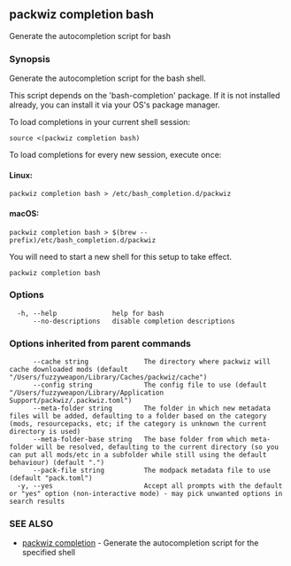 ## packwiz completion bash

Generate the autocompletion script for bash

### Synopsis

Generate the autocompletion script for the bash shell.

This script depends on the 'bash-completion' package.
If it is not installed already, you can install it via your OS's package manager.

To load completions in your current shell session:

	source <(packwiz completion bash)

To load completions for every new session, execute once:

#### Linux:

	packwiz completion bash > /etc/bash_completion.d/packwiz

#### macOS:

	packwiz completion bash > $(brew --prefix)/etc/bash_completion.d/packwiz

You will need to start a new shell for this setup to take effect.


```
packwiz completion bash
```

### Options

```
  -h, --help              help for bash
      --no-descriptions   disable completion descriptions
```

### Options inherited from parent commands

```
      --cache string              The directory where packwiz will cache downloaded mods (default "/Users/fuzzyweapon/Library/Caches/packwiz/cache")
      --config string             The config file to use (default "/Users/fuzzyweapon/Library/Application Support/packwiz/.packwiz.toml")
      --meta-folder string        The folder in which new metadata files will be added, defaulting to a folder based on the category (mods, resourcepacks, etc; if the category is unknown the current directory is used)
      --meta-folder-base string   The base folder from which meta-folder will be resolved, defaulting to the current directory (so you can put all mods/etc in a subfolder while still using the default behaviour) (default ".")
      --pack-file string          The modpack metadata file to use (default "pack.toml")
  -y, --yes                       Accept all prompts with the default or "yes" option (non-interactive mode) - may pick unwanted options in search results
```

### SEE ALSO

* [packwiz completion](packwiz_completion.md)	 - Generate the autocompletion script for the specified shell

